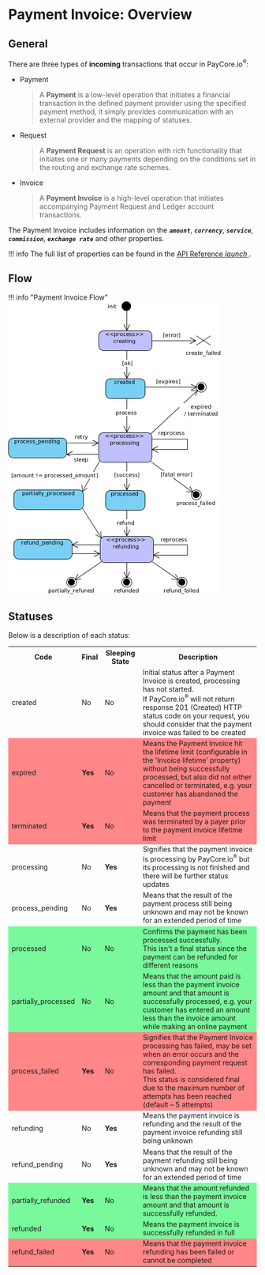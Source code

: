 # Payment Invoice: Overview

## General

There are three types of **incoming** transactions that occur in PayCore.io<sup>®</sup>:

- Payment 

    > A **Payment** is a low-level operation that initiates a financial transaction in the defined payment provider using the specified payment method, it simply provides communication with an external provider and the mapping of statuses.

- Request

    > A **Payment Request** is an operation with rich functionality that initiates one or many payments depending on the conditions set in the routing and exchange rate schemes.

- Invoice

    > A **Payment Invoice** is a high-level operation that initiates accompanying Payment Request and Ledger account transactions.


The Payment Invoice includes information on the **_```amount```_**, **_```currency```_**, **_```service```_**, **_```commission```_**, **_```exchange rate```_** and other properties. 

!!! info
    The full list of properties can be found in the <a href="http://apidoc.paycore.io/" target="_blank" rel="noopener"> API Reference <i class="md-icon">launch</i> </a>.

## Flow

!!! info "Payment Invoice Flow"
    [![New UI](images/payment_invoice_flow.png)](images/payment_invoice_flow.png)

## Statuses

Below is a description of each status:
<table>
<tr ><th><b>Code</b></th><th><b>Final</b></th><th><b>Sleeping State</b></th><th><b>Description</b></th></tr>

<tr><td>created</td><td>No</td><td>No</td><td>Initial status after a Payment Invoice is created, processing has not started. <br> If PayCore.io<sup>®</sup> will not return response 201 (Created) HTTP status code on your request, you should consider that the payment invoice was failed to be created</td></tr>
<tr style="background-color:#ff8787"><td>expired</td><td><b>Yes</b></td><td>No</td><td>Means the Payment Invoice hit the lifetime limit (configurable in the 'Invoice lifetime' property) without being successfully processed, but also did not either cancelled or terminated, e.g. your customer has abandoned the payment</td></tr>
<tr style="background-color:#ff8787"><td>terminated</td><td><b>Yes</b></td><td>No</td><td>Means that the payment process was terminated by a payer prior to the payment invoice lifetime limit</td></tr>
<tr><td>processing</td><td>No</td><td><b>Yes</b></td><td>Signifies that the payment invoice is processing by PayCore.io<sup>®</sup> but its processing is not finished and there will be further status updates</td></tr>
<tr><td>process_pending</td><td>No</td><td><b>Yes</b></td><td>Means that the result of the payment process still being unknown and may not be known for an extended period of time</td></tr>
<tr style="background-color:#79f99b"><td>processed</td><td>No</td><td>No</td><td>Confirms the payment has been processed successfully. <br> This isn't a final status since the payment can be refunded for different reasons</td></tr>
<tr style="background-color:#79f99b"><td>partially_processed</td><td>No</td><td>No</td><td>Means that the amount paid is less than the payment invoice amount and that amount is successfully processed, e.g. your customer has entered an amount less than the invoice amount while making an online payment</td></tr>
<tr style="background-color:#ff8787"><td>process_failed</td><td><b>Yes</b></td><td>No</td><td>Signifies that the Payment Invoice processing has failed, may be set when an error occurs and the corresponding payment request has failed. <br> This status is considered final due to the maximum number of attempts has been reached (default – 5 attempts)</td></tr>
<tr><td>refunding</td><td>No</td><td><b>Yes</b></td><td> Means the payment invoice is refunding and the result of the payment invoice refunding still being unknown</td></tr>
<tr><td>refund_pending</td><td>No</td><td><b>Yes</b></td><td> Means that the result of the payment refunding still being unknown and may not be known for an extended period of time</td></tr>
<tr style="background-color:#79f99b"><td>partially_refunded</td><td><b>Yes</b></td><td>No</td><td>Means that the amount refunded is less than the payment invoice amount and that amount is successfully refunded.</td></tr>
<tr style="background-color:#79f99b"><td>refunded</td><td><b>Yes</b></td><td>No</td><td>Means the payment invoice is successfully refunded in full</td></tr>
<tr style="background-color:#ff8787"><td>refund_failed</td><td><b>Yes</b></td><td>No</td><td>Means that the payment invoice refunding has been failed or cannot be completed</td></tr>


</table>

